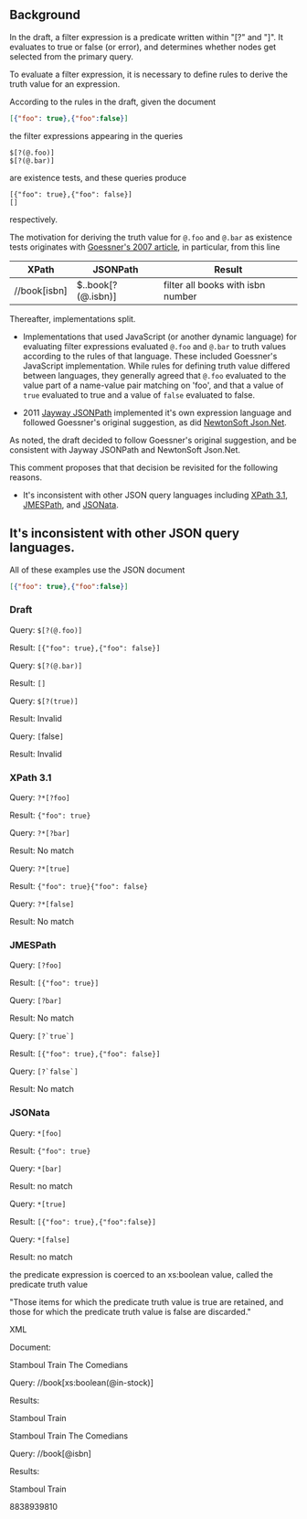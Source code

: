 ## Background

In the draft, a filter expression is a predicate written within "[?" and "]". 
It evaluates to true or false (or error), and determines whether nodes get selected from the primary query.

To evaluate a filter expression, it is necessary to define rules to derive the truth value for an expression.  

According to the rules in the draft, given the document

```json
[{"foo": true},{"foo":false}]
```

the filter expressions appearing in the queries
 
```
$[?(@.foo)]
$[?(@.bar)]
``` 

are existence tests, and these queries produce

```
[{"foo": true},{"foo": false}]
[]
```

respectively.


The motivation for deriving the truth value for `@.foo` and `@.bar` as existence tests 
originates with [Goessner's 2007 article](https://goessner.net/articles/JsonPath/),
in particular, from this line

XPath           |JSONPath               |Result
----------------|-----------------------|--------------------------------
//book[isbn]    |$..book[?(@.isbn)]     |filter all books with isbn number

Thereafter, implementations split. 

- Implementations that used JavaScript (or another dynamic language) for 
evaluating filter expressions evaluated `@.foo` and `@.bar` to truth values 
according to the rules of that language. These included Goessner's 
JavaScript implementation. While rules for defining truth value differed
between languages, they generally agreed that `@.foo` evaluated to 
the value part of a name-value pair matching on 'foo', 
and that a value of `true` evaluated to true and a value of 
`false` evaluated to false.    

- 2011 [Jayway JSONPath](https://github.com/json-path/JsonPath) implemented it's own expression language and followed
Goessner's original suggestion, as did [NewtonSoft Json.Net](https://www.newtonsoft.com/json/help/html/QueryJsonSelectToken.htm).  

As noted, the draft decided to follow Goessner's original suggestion, and be consistent with
Jayway JSONPath and NewtonSoft Json.Net. 

This comment proposes that that decision be revisited for the following reasons.

- It's inconsistent with other JSON query languages including [XPath 3.1](https://www.w3.org/TR/xpath-31/), 
[JMESPath](https://jmespath.org/specification.html), and [JSONata](https://jsonata.org/).


## It's inconsistent with other JSON query languages.

All of these examples use the JSON document

```json
[{"foo": true},{"foo":false}]
```

### Draft

Query: `$[?(@.foo)]`

Result: `[{"foo": true},{"foo": false}]`

Query: `$[?(@.bar)]`

Result: `[]`

Query: `$[?(true)]`

Result: Invalid

Query: `[`false`]`

Result: Invalid

### XPath 3.1

Query: `?*[?foo]`

Result: `{"foo": true}`

Query: `?*[?bar]`

Result: No match

Query: `?*[true]`

Result: `{"foo": true}{"foo": false}`

Query: `?*[false]`

Result: No match

### JMESPath

Query: `[?foo]`

Result: `[{"foo": true}]`

Query: `[?bar]`

Result: No match

Query: ``[?`true`]``

Result: `[{"foo": true},{"foo": false}]`

Query: ``[?`false`]``

Result: No match

### JSONata

Query: `*[foo]`

Result: `{"foo": true}`

Query: `*[bar]`

Result: no match

Query: `*[true]`

Result: `[{"foo": true},{"foo":false}]`

Query: `*[false]`

Result: no match

the predicate expression is coerced to an xs:boolean value, called the predicate truth value

 "Those items for which the predicate truth value is true are retained, and those for which the predicate truth value is false are discarded."

XML

Document: 

<books>
  <book in-stock="true">Stamboul Train</book>
  <book in-stock="false">The Comedians</book>
</books>  

Query: //book[xs:boolean(@in-stock)]

Results:

<book in-stock="true">Stamboul Train</book>


<books>
  <book isbn="8838939810">Stamboul Train</book>
  <book isbn="">The Comedians</book>
</books>  

Query: //book[@isbn]

Results:

<book in-stock="true">Stamboul Train</book>

<books>
  <book><isbn>8838939810</isbn><title>Stamboul Train</title></book>
  <book><isbn></isbn><title>The Comedians<.title></book>
</books>  

//book[isbn/text()]

<book><isbn>8838939810</isbn><title>Stamboul Train</title></book>

